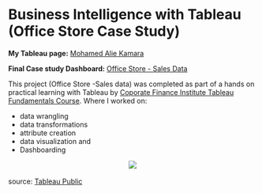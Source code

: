 
# Business Intelligence with Tableau (Office Store Case Study)  

<!-- Link to my Tableau Link--> 
**My Tableau page:** [Mohamed Alie Kamara](https://public.tableau.com/app/profile/mohamed.alie.kamara6326)

**Final Case study Dashboard:** [Office Store - Sales Data](https://kmohamedalie.github.io/Business-Intelligence-Tableau/)


<div> 

This project (Office Store -Sales data) was completed as part of a hands on practical learning with Tableau by [Coporate Finance Institute Tableau Fundamentals Course](https://learn.corporatefinanceinstitute.com/course/tableau-fundamentals). 
Where I worked on:
 -  data wrangling
 -  data transformations
 -  attribute creation
 -  data visualization and
 -  Dashboarding 
</div>
  </a>

 <div align="center">
  <a href="https://kmohamedalie.github.io/Business-Intelligence-Tableau/>
      <div
        class="tableauPlaceholder"
        id="viz1692836113500"
        style="position: relative"
      >
        <noscript
          ><a href="#"
            ><img
              alt=" "
              src="https:&#47;&#47;public.tableau.com&#47;static&#47;images&#47;Ta&#47;TableauFundamentals_16927816340900&#47;SalesDashboard&#47;1_rss.png"
              style="border: none" /></a></noscript
        ><object class="tableauViz" style="display: none">
          <param name="host_url" value="https%3A%2F%2Fpublic.tableau.com%2F" />
          <param name="embed_code_version" value="3" />
          <param name="site_root" value="" />
          <param
            name="name"
            value="TableauFundamentals_16927816340900&#47;SalesDashboard"
          />
          <param name="tabs" value="yes" />
          <param name="toolbar" value="yes" />
          <param
            name="static_image"
            value="https:&#47;&#47;public.tableau.com&#47;static&#47;images&#47;Ta&#47;TableauFundamentals_16927816340900&#47;SalesDashboard&#47;1.png"
          />
          <param name="animate_transition" value="yes" />
          <param name="display_static_image" value="yes" />
          <param name="display_spinner" value="yes" />
          <param name="display_overlay" value="yes" />
          <param name="display_count" value="yes" />
          <param name="language" value="en-GB" />
        </object>
      </div>
     
<br>


<div align="left">
source: <a href="https://public.tableau.com/app/profile/mohamed.alie.kamara6326/viz/TableauFundamentals_16927816340900/SalesDashboard">Tableau Public</a>
</div>
